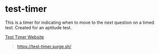 # test-timer

This is a timer for indicating when to move to the next question on a timed test.
Created for an aptitude test.

[Test Timer Website](https://test-timer.surge.sh/)

> https://test-timer.surge.sh/
